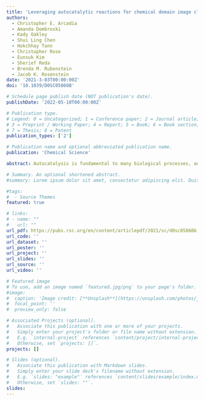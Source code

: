 ```yaml
---
title: 'Leveraging autocatalytic reactions for chemical domain image classification'
authors:
  - Christopher E. Arcadia
  - Amanda Dombroski
  - Kady Oakley
  - Shui Ling Chen
  - Hokchhay Tann
  - Christopher Rose
  - Eunsuk Kim
  - Sherief Reda
  - Brenda M. Rubenstein
  - Jacob K. Rosenstein
date: '2021-3-03T00:00:00Z'
doi: '10.1039/D0SC05860B'

# Schedule page publish date (NOT publication's date).
publishDate: '2022-05-10T00:00:00Z'

# Publication type.
# Legend: 0 = Uncategorized; 1 = Conference paper; 2 = Journal article;
# 3 = Preprint / Working Paper; 4 = Report; 5 = Book; 6 = Book section;
# 7 = Thesis; 8 = Patent
publication_types: ['2']

# Publication name and optional abbreviated publication name.
publication: 'Chemical Science'

abstract: Autocatalysis is fundamental to many biological processes, and kinetic models of autocatalytic reactions have mathematical forms similar to activation functions used in artificial neural networks. Inspired by these similarities, we use an autocatalytic reaction, the copper-catalyzed azide–alkyne cycloaddition, to perform digital image recognition tasks. Images are encoded in the concentration of a catalyst across an array of liquid samples, and the classification is performed with a sequence of automated fluid transfers. The outputs of the operations are monitored using UV-vis spectroscopy. The growing interest in molecular information storage suggests that methods for computing in chemistry will become increasingly important for querying and manipulating molecular memory. 

# Summary. An optional shortened abstract.
#summary: Lorem ipsum dolor sit amet, consectetur adipiscing elit. Duis posuere tellus ac convallis placerat. Proin tincidunt magna sed ex sollicitudin condimentum.

#tags:
#  - Source Themes
featured: true

# links:
# - name: ""
#   url: ""
url_pdf: https://pubs.rsc.org/en/content/articlepdf/2021/sc/d0sc05860b 
url_code: ''
url_dataset: ''
url_poster: ''
url_project: ''
url_slides: ''
url_source: ''
url_video: ''

# Featured image
# To use, add an image named `featured.jpg/png` to your page's folder.
#image:
#  caption: 'Image credit: [**Unsplash**](https://unsplash.com/photos/jdD8gXaTZsc)'
#  focal_point: ''
#  preview_only: false

# Associated Projects (optional).
#   Associate this publication with one or more of your projects.
#   Simply enter your project's folder or file name without extension.
#   E.g. `internal-project` references `content/project/internal-project/index.md`.
#   Otherwise, set `projects: []`.
projects: []

# Slides (optional).
#   Associate this publication with Markdown slides.
#   Simply enter your slide deck's filename without extension.
#   E.g. `slides: "example"` references `content/slides/example/index.md`.
#   Otherwise, set `slides: ""`.
slides:
---
```

